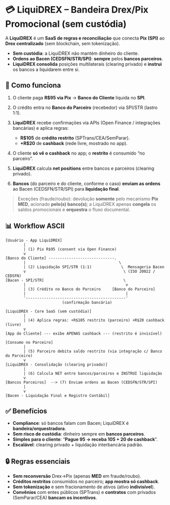 # 💳 LiquiDREX – Bandeira Drex/Pix Promocional (sem custódia)

A **LiquiDREX** é um **SaaS de regras e reconciliação** que conecta **Pix (SPI)** ao **Drex centralizado** (sem blockchain, sem tokenização).

* **Sem custódia**: a LiquiDREX não mantém dinheiro do cliente.
* **Ordens ao Bacen (CEDSFN/STR/SPI)**: **sempre** pelos **bancos parceiros**.
* **LiquiDREX consolida** posições multilaterais (clearing privado) e **instrui** os bancos a liquidarem entre si.

## 🚀 Como funciona 

1. O cliente paga **R\$95 via Pix** → **Banco do Cliente** liquida no **SPI**.
2. O crédito entra no **Banco do Parceiro** (recebedor) via SPI/STR (lastro 1:1).
3. **LiquiDREX** recebe confirmações via APIs (Open Finance / integrações bancárias) e aplica regras:

   * **R\$105** de **crédito restrito** (SPTrans/CEA/SemParar).
   * **+R\$20** de **cashback** (rede livre, mostrado no app).
4. O cliente **só vê o cashback** no app; o **restrito** é consumido “no parceiro”.
5. **LiquiDREX** calcula **net positions** entre bancos e parceiros (clearing privado).
6. **Bancos** (do parceiro e do cliente, conforme o caso) **enviam as ordens** ao Bacen (CEDSFN/STR/SPI) para **liquidação final**.

> Exceções (fraude/roubo): devolução **somente** pelo mecanismo **Pix MED**, acionado **pelo(s) banco(s)**; a LiquiDREX apenas **congela** os saldos promocionais e **orquestra** o fluxo documental.

## 📊 Workflow ASCII 

```
[Usuário - App LiquiDREX]
        |
        | (1) Pix R$95 (consent via Open Finance)
        v
[Banco do Cliente] -----------------------------.
        |                                         \
        | (2) Liquidação SPI/STR (1:1)             \  Mensageria Bacen
        v                                           \ (ISO 20022 / CEDSFN)
[Bacen - SPI/STR]                                   \
        |                                            v
        | (3) Crédito no Banco do Parceiro     [Banco do Parceiro]
        |                                            |
        '--------------------------------------------'
                         (confirmação bancária)

[LiquiDREX - Core SaaS (sem custódia)]
        |
        | (4) Aplica regras: +R$105 restrito (parceiro) +R$20 cashback (livre)
        v
[App do Cliente] --- exibe APENAS cashback --- (restrito é invisível)

[Consumo no Parceiro]
        |
        | (5) Parceiro debita saldo restrito (via integração c/ Banco do Parceiro)
        v
[LiquiDREX - Consolidação (clearing privado)]
        |
        | (6) Calcula NET entre bancos/parceiros e INSTRUI liquidação
        v
[Bancos Parceiros]  --> (7) Enviam ordens ao Bacen (CEDSFN/STR/SPI)
        |
        v
[Bacen - Liquidação Final e Registro Contábil]
```

## ✅ Benefícios

* **Compliance**: só bancos falam com Bacen; LiquiDREX é **bandeira/orquestradora**.
* **Sem risco de custódia**: dinheiro sempre em **bancos parceiros**.
* **Simples para o cliente**: “**Pague 95 → receba 105 + 20 de cashback**”.
* **Escalável**: clearing privado + liquidação interbancária padrão.

## 🔒 Regras essenciais

* **Sem reconversão** Drex→Pix (apenas **MED** em fraude/roubo).
* **Créditos restritos** consumidos no parceiro; **app mostra só cashback**.
* **Sem tokenização** e sem fracionamento de ativos (ativo **indivisível**).
* **Convênios** com entes públicos (SPTrans) e **contratos** com privados (SemParar/CEA) **bancam os incentivos**.
